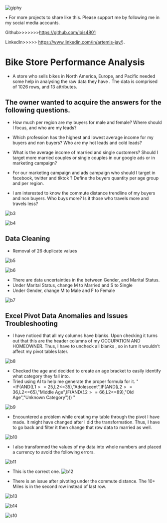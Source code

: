 
![giphy](https://github.com/lois4801/Bike.Store.Performance.Analysis--Excel.PowerQuery-To-ExcelVisualization/assets/96842662/289984a8-0a36-494e-a5c1-c5f7dc48f5e7)

•	For more projects to share like this. Please support me by following me in my social media accounts.

Github>>>>>>>https://github.com/lois4801

LinkedIn>>>>> https://www.linkedin.com/in/artemis-jay/).


# Bike Store Performance Analysis
- A store who sells bikes in North America, Europe, and Pacific  needed some help in analysing the raw data they have . The data is comprised of 1026 rows, and 13 attributes.

## The owner wanted to acquire the answers for the following questions.
- How much per region are my buyers for male and female? Where should I focus, and who are my leads?

- Which profession has the highest and lowest average income for my buyers and non buyers?
Who are my hot leads and cold leads?

- What is the average income of married and single customers?
  Should I target more married couples or single couples in our google ads or in marketing campaign?
  
- For our marketing campaign and ads campaign who should I target in facebook, twitter and tiktok ?
  Define the buyers quantity per age group and per region.

- I am interested to know the commute distance trendline of my buyers and non buyers.
  Who buys more? Is it those who travels more and travels less?

  
![b3](https://github.com/lois4801/Bike.Store.Performance.Analysis--Excel.PowerQuery-To-ExcelVisualization/assets/96842662/198d9b96-0725-48cb-b288-63d4842fcdaf)

![b4](https://github.com/lois4801/Bike.Store.Performance.Analysis--Excel.PowerQuery-To-ExcelVisualization/assets/96842662/6c4c94bf-e7fe-414e-ab47-b5b6f1ccabad)

## Data Cleaning
- Removal of 26 duplicate values
  
 ![b5](https://github.com/lois4801/Bike.Store.Performance.Analysis--Excel.PowerQuery-To-ExcelVisualization/assets/96842662/820553bf-7b83-419f-8b7e-31842e744396)

![b6](https://github.com/lois4801/Bike.Store.Performance.Analysis--Excel.PowerQuery-To-ExcelVisualization/assets/96842662/4772cc15-0e6f-4795-ae6c-e8a4e01bebd3)

- There are data uncertainties in the between Gender, and Marital Status. 
-	Under Marital Status, change M to Married and S to Single
-	Under Gender, change M to Male and F to Female

![b7](https://github.com/lois4801/Bike.Store.Performance.Analysis--Excel.PowerQuery-To-ExcelVisualization/assets/96842662/fe4812cd-4a82-4013-8382-6bf43104646d)

## Excel Pivot Data Anomalies and Issues Troubleshooting
-	I have noticed that all my columns have blanks. Upon checking it turns out that this are the header columns of my  OCCUPATION AND HOMEOWNER. Thus,  I have to uncheck all blanks , so in turn it wouldn’t affect my pivot tables later.

![b8](https://github.com/lois4801/Bike.Store.Performance.Analysis--Excel.PowerQuery-To-ExcelVisualization/assets/96842662/84963ab8-fa0e-45d5-a551-da525d7c4db2)

-	Checked the age and decided to create an age bracket to easily identify what category they fall into.
- Tried using AI to help me generate the proper formula for it.
"   =IF(AND($L1>=25,$L2<=35),"Adolescent",IF(AND($L2>=36,$L2<=65),"Middle Age",IF(AND($L2>=66,$L2<=89),"Old Age","Unknown Category")))    "

![b9](https://github.com/lois4801/Bike.Store.Performance.Analysis--Excel.PowerQuery-To-ExcelVisualization/assets/96842662/babadb57-8a8b-4fc3-8ba4-afe92cce86a0)


- Encountered a problem while creating my table through the pivot I have made. It might have changed after I did the transformation. Thus, I have to go back and filter it then change that row data to married as well.

![b10](https://github.com/lois4801/Bike.Store.Performance.Analysis--Excel.PowerQuery-To-ExcelVisualization/assets/96842662/e6652016-0c58-4713-a028-4f914d6f8633)

-	I also transformed the values of my data into  whole numbers and placed a currency to avoid the following errors. 

![b11](https://github.com/lois4801/Bike.Store.Performance.Analysis--Excel.PowerQuery-To-ExcelVisualization/assets/96842662/d23baa73-0586-40b4-9216-66d8c700d1f7)

- This is the correct one.
![b12](https://github.com/lois4801/Bike.Store.Performance.Analysis--Excel.PowerQuery-To-ExcelVisualization/assets/96842662/db267187-9ac0-4fef-bbeb-3e367a2ea6f3)

- There is an issue after pivoting under the commute distance.  The 10+ Miles is in the second row instead of last row.

 ![b13](https://github.com/lois4801/Bike.Store.Performance.Analysis--Excel.PowerQuery-To-ExcelVisualization/assets/96842662/ae387e02-384c-4193-bb44-d22c3f746a2d)

![b14](https://github.com/lois4801/Bike.Store.Performance.Analysis--Excel.PowerQuery-To-ExcelVisualization/assets/96842662/684c64d5-aeba-4cb7-b8e3-b0a833d1bcba)


![s10](https://github.com/lois4801/Bike.Store.Performance.Analysis--Excel.PowerQuery-To-ExcelVisualization/assets/96842662/e0909539-ce45-4577-92f9-af9ce7e2cc82)

    
